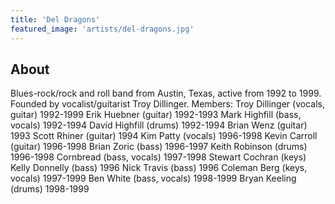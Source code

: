 ```yaml
---
title: 'Del Dragons'
featured_image: 'artists/del-dragons.jpg'
---
```


## About

Blues-rock/rock and roll band from Austin, Texas, active from 1992 to 1999. Founded by vocalist/guitarist Troy Dillinger.
Members:
Troy Dillinger (vocals, guitar) 1992-1999 
Erik Huebner (guitar) 1992-1993 
Mark Highfill (bass, vocals) 1992-1994 
David Highfill (drums) 1992-1994 
Brian Wenz (guitar) 1993
Scott Rhiner (guitar) 1994
Kim Patty (vocals) 1996-1998
Kevin Carroll (guitar) 1996-1998 
Brian Zoric (bass) 1996-1997
Keith Robinson (drums) 1996-1998 
Cornbread (bass, vocals) 1997-1998 
Stewart Cochran (keys) 
Kelly Donnelly (bass) 1996 
Nick Travis (bass) 1996 
Coleman Berg (keys, vocals) 1997-1999 
Ben White (bass, vocals) 1998-1999
Bryan Keeling (drums) 1998-1999
